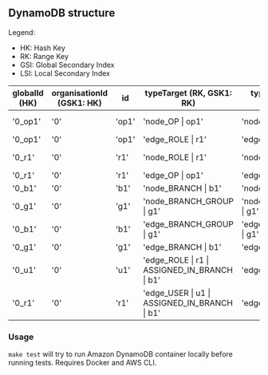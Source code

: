 ## DynamoDB structure

Legend:

* HK: Hash Key
* RK: Range Key
* GSI: Global Secondary Index
* LSI: Local Secondary Index

| globalId (HK)              | organisationId (GSK1: HK) | id      | typeTarget (RK, GSK1: RK)                | typeTargetTagless  (LSK1: RK)            | data           |
| -------------------------- | -------------------------|-------- |------------------------------------------|------------------------------------------|----------------|
| '0_op1'                    | '0'                      | 'op1'   | 'node_OP &#124; op1'                           | 'node_OP &#124; op1'                           | 'add-member'   |
| '0_op1'                    | '0'                      | 'op1'   | 'edge_ROLE &#124; r1'                          | 'edge_ROLE &#124; r1'                          | 'r1'           |
| '0_r1'                     | '0'                      | 'r1'    | 'node_ROLE &#124; r1'                          | 'node_ROLE &#124; r1'                          | 'staff-member' |
| '0_r1'                     | '0'                      | 'r1'    | 'edge_OP &#124; op1'                           | 'edge_OP &#124; op1'                           | 'op1'          |
| '0_b1'                     | '0'                      | 'b1'    | 'node_BRANCH &#124; b1'                        | 'node_BRANCH &#124; b1'                        | undefined      |
| '0_g1'                     | '0'                      | 'g1'    | 'node_BRANCH_GROUP &#124; g1'                  | 'node_BRANCH_GROUP &#124; g1'                  | undefined      |
| '0_b1'                     | '0'                      | 'b1'    | 'edge_BRANCH_GROUP &#124; g1'                  | 'edge_BRANCH_GROUP &#124; g1'                  | 'g1'           |
| '0_g1'                     | '0'                      | 'g1'    | 'edge_BRANCH &#124; b1'                        | 'edge_BRANCH &#124; b1'                        | 'b1'           |
| '0_u1'                     | '0'                      | 'u1'    | 'edge_ROLE &#124; r1 &#124; ASSIGNED_IN_BRANCH &#124; b1'  | 'edge_ROLE &#124; r1'                          | 'b1'           |
| '0_r1'                     | '0'                      | 'r1'    | 'edge_USER &#124; u1 &#124; ASSIGNED_IN_BRANCH &#124; b1'  | 'edge_USER &#124; u1'                          | 'b1'           |

### Usage
`make test` will try to run Amazon DynamoDB container locally before running tests.
Requires Docker and AWS CLI.